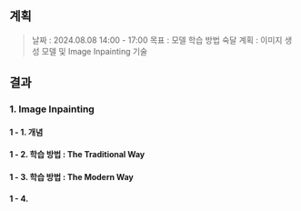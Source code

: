 
## 계획

> 날짜 : 2024.08.08 14:00 - 17:00
> 목표 : 모델 학습 방법 숙달
> 계획 : 이미지 생성 모델 및 Image Inpainting 기술

## 결과

### 1. Image Inpainting

#### 1 - 1. 개념

#### 1 - 2. 학습 방법 : The Traditional Way

#### 1 - 3. 학습 방법 : The Modern Way

#### 1 - 4. 